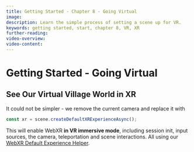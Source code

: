 ```yaml
---
title: Getting Started - Chapter 8 - Going Virtual
image:
description: Learn the simple process of setting a scene up for VR.
keywords: getting started, start, chapter 8, VR, XR
further-reading:
video-overview:
video-content:
---
```


# Getting Started - Going Virtual

## See Our Virtual Village World in XR

It could not be simpler - we remove the current camera and replace it with

```javascript
const xr = scene.createDefaultXRExperienceAsync();
```

This will enable WebXR **in VR immersive mode**, including session init, input sources, the camera, teleportation and scene interactions. All using our [WebXR Default Experience Helper](/features/featuresDeepDive/webXR/webXRExperienceHelpers#the-basic-experience-helper).
